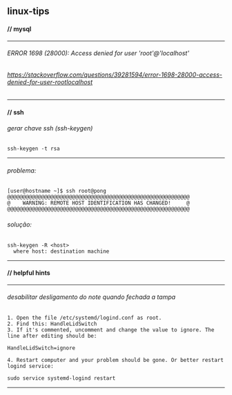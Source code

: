 ## linux-tips
#### // mysql
----
###### ERROR 1698 (28000): Access denied for user 'root'@'localhost'
###### https://stackoverflow.com/questions/39281594/error-1698-28000-access-denied-for-user-rootlocalhost
----
#### // ssh

###### gerar chave ssh (ssh-keygen)

    ssh-keygen -t rsa

----

###### problema:
    [user@hostname ~]$ ssh root@pong
    @@@@@@@@@@@@@@@@@@@@@@@@@@@@@@@@@@@@@@@@@@@@@@@@@@@@@@@@@@@
    @    WARNING: REMOTE HOST IDENTIFICATION HAS CHANGED!     @
    @@@@@@@@@@@@@@@@@@@@@@@@@@@@@@@@@@@@@@@@@@@@@@@@@@@@@@@@@@@
    
###### solução:   
    ssh-keygen -R <host>
      where host: destination machine

----
#### // helpful hints
----
###### desabilitar desligamento do note quando fechada a tampa

    1. Open the file /etc/systemd/logind.conf as root.
    2. Find this: HandleLidSwitch
    3. If it's commented, uncomment and change the value to ignore. The line after editing should be:

    HandleLidSwitch=ignore

    4. Restart computer and your problem should be gone. Or better restart logind service:

    sudo service systemd-logind restart

----
